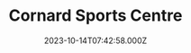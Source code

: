 ---
date: 2023-10-14T07:42:58.000Z
title: Cornard Sports Centre
latitude: 52.02508166585
longitude: 0.7497170230541186
url: http://www.gcsportscentre.co.uk
category: checkin
---